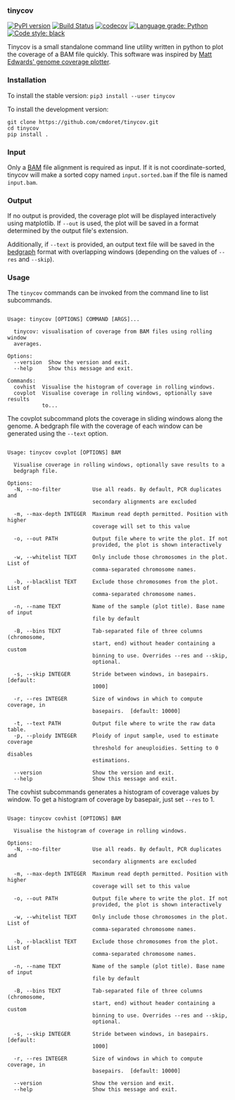 ### tinycov
[![PyPI version](https://badge.fury.io/py/tinycov.svg)](https://badge.fury.io/py/tinycov) [![Build Status](https://travis-ci.com/cmdoret/tinycov.svg?branch=master)](https://travis-ci.com/cmdoret/tinycov) [![codecov](https://codecov.io/gh/cmdoret/tinycov/branch/master/graph/badge.svg)](https://codecov.io/gh/cmdoret/tinycov) [![Language grade: Python](https://img.shields.io/lgtm/grade/python/g/cmdoret/tinycov.svg?logo=lgtm&logoWidth=18)](https://lgtm.com/projects/g/cmdoret/tinycov/context:python) [![Code style: black](https://img.shields.io/badge/code%20style-black-000000.svg)](https://github.com/psf/black)

Tinycov is a small standalone command line utility written in python to plot the coverage of a BAM file quickly.
This software was inspired by [Matt Edwards' genome coverage plotter](https://github.com/matted/genome_coverage_plotter).


### Installation

To install the stable version:
```pip3 install --user tinycov```

To install the development version:
```
git clone https://github.com/cmdoret/tinycov.git
cd tinycov
pip install .
```

### Input

Only a [BAM](https://www.htslib.org/) file alignment is required as input. If it is not coordinate-sorted, tinycov will make a sorted copy named `input.sorted.bam` if the file is named `input.bam`.

### Output

If no output is provided, the coverage plot will be displayed interactively using matplotlib. If `--out` is used, the plot will be saved in a format determined by the output file's extension.

Additionally, if `--text` is provided, an output text file will be saved in the [bedgraph](https://genome.ucsc.edu/goldenPath/help/bedgraph.html) format with overlapping windows (depending on the values of `--res` and `--skip`).

### Usage

The `tinycov` commands can be invoked from the command line to list subcommands.
```

Usage: tinycov [OPTIONS] COMMAND [ARGS]...

  tinycov: visualisation of coverage from BAM files using rolling window
  averages.

Options:
  --version  Show the version and exit.
  --help     Show this message and exit.

Commands:
  covhist  Visualise the histogram of coverage in rolling windows.
  covplot  Visualise coverage in rolling windows, optionally save results
           to...
```

The covplot subcommand plots the coverage in sliding windows along the genome. A bedgraph file with the coverage of each window can be generated using the `--text` option.

```

Usage: tinycov covplot [OPTIONS] BAM

  Visualise coverage in rolling windows, optionally save results to a
  bedgraph file.

Options:
  -N, --no-filter          Use all reads. By default, PCR duplicates and
                           secondary alignments are excluded

  -m, --max-depth INTEGER  Maximum read depth permitted. Position with higher
                           coverage will set to this value

  -o, --out PATH           Output file where to write the plot. If not
                           provided, the plot is shown interactively

  -w, --whitelist TEXT     Only include those chromosomes in the plot. List of
                           comma-separated chromosome names.

  -b, --blacklist TEXT     Exclude those chromosomes from the plot. List of
                           comma-separated chromosome names.

  -n, --name TEXT          Name of the sample (plot title). Base name of input
                           file by default

  -B, --bins TEXT          Tab-separated file of three columns (chromosome,
                           start, end) without header containing a custom
                           binning to use. Overrides --res and --skip,
                           optional.

  -s, --skip INTEGER       Stride between windows, in basepairs.  [default:
                           1000]

  -r, --res INTEGER        Size of windows in which to compute coverage, in
                           basepairs.  [default: 10000]

  -t, --text PATH          Output file where to write the raw data table.
  -p, --ploidy INTEGER     Ploidy of input sample, used to estimate coverage
                           threshold for aneuploidies. Setting to 0 disables
                           estimations.

  --version                Show the version and exit.
  --help                   Show this message and exit.
```

The covhist subcommands generates a histogram of coverage values by window. To get a histogram of coverage by basepair, just set `--res` to 1.
```

Usage: tinycov covhist [OPTIONS] BAM

  Visualise the histogram of coverage in rolling windows.

Options:
  -N, --no-filter          Use all reads. By default, PCR duplicates and
                           secondary alignments are excluded

  -m, --max-depth INTEGER  Maximum read depth permitted. Position with higher
                           coverage will set to this value

  -o, --out PATH           Output file where to write the plot. If not
                           provided, the plot is shown interactively

  -w, --whitelist TEXT     Only include those chromosomes in the plot. List of
                           comma-separated chromosome names.

  -b, --blacklist TEXT     Exclude those chromosomes from the plot. List of
                           comma-separated chromosome names.

  -n, --name TEXT          Name of the sample (plot title). Base name of input
                           file by default

  -B, --bins TEXT          Tab-separated file of three columns (chromosome,
                           start, end) without header containing a custom
                           binning to use. Overrides --res and --skip,
                           optional.

  -s, --skip INTEGER       Stride between windows, in basepairs.  [default:
                           1000]

  -r, --res INTEGER        Size of windows in which to compute coverage, in
                           basepairs.  [default: 10000]

  --version                Show the version and exit.
  --help                   Show this message and exit.
```
